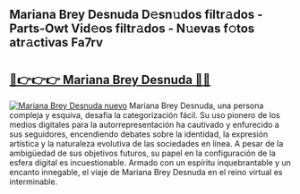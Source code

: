 ## Mariana Brey Desnuda D𝚎sn𝚞dos filtr𝚊dos - Parts-Owt Vid𝚎os filtr𝚊dos - N𝚞evas f𝚘tos atr𝚊ctivas Fa7rv

# <h2><a href="http://mb4db0.tromn.icu/?c=Mariana+Brey+Desnuda">🔗👉👉👉 Mariana Brey Desnuda 🔗🔗</a></h2>

[![Mariana Brey Desnuda nuevo](https://i.imgur.com/pEAQMta.gif)](http://mb4db0.tromn.icu/?c=Mariana+Brey+Desnuda)
Mariana Brey Desnuda, una persona compleja y esquiva, desafía la categorización fácil. Su uso pionero de los medios digitales para la autorrepresentación ha cautivado y enfurecido a sus seguidores, encendiendo debates sobre la identidad, la expresión artística y la naturaleza evolutiva de las sociedades en línea. A pesar de la ambigüedad de sus objetivos futuros, su papel en la configuración de la esfera digital es incuestionable. Armado con un espíritu inquebrantable y un encanto innegable, el viaje de Mariana Brey Desnuda en el reino virtual es interminable.
